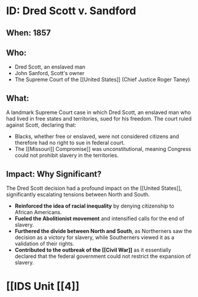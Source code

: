 # ID: Dred Scott v. Sandford 

## When:  1857

## Who: 
* Dred Scott, an enslaved man
* John Sanford, Scott's owner 
* The Supreme Court of the [[United States]] (Chief Justice Roger Taney)

## What:
A landmark Supreme Court case in which Dred Scott, an enslaved man who had lived in free states and territories, sued for his freedom. The court ruled against Scott, declaring that:
*  Blacks, whether free or enslaved, were not considered citizens and therefore had no right to sue in federal court.
* The [[Missouri]] Compromise]] was unconstitutional, meaning Congress could not prohibit slavery in the territories.

## Impact: Why Significant?
The Dred Scott decision had a profound impact on the [[United States]], significantly escalating tensions between North and South. 
* **Reinforced the idea of racial inequality** by denying citizenship to African Americans.
* **Fueled the Abolitionist movement** and intensified calls for the end of slavery.
* **Furthered the divide between North and South**, as Northerners saw the decision as a victory for slavery, while Southerners viewed it as a validation of their rights.
* **Contributed to the outbreak of the [[Civil War]]** as it essentially declared that the federal government could not restrict the expansion of slavery.

# [[IDS Unit [[4]]